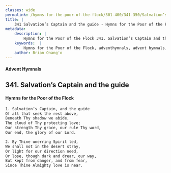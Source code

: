 ```yaml
---
classes: wide
permalink: /hymns-for-the-poor-of-the-flock/301-400/341-350/Salvation’s-Captain-and-the-guide/
title: |
    341 Salvation’s Captain and the guide - Hymns for the Poor of the Flock
metadata:
    description: |
        Hymns for the Poor of the Flock 341. Salvation’s Captain and the guide. Salvation’s Captain, and the guide Of all that seek the rest above, Beneath Thy shadow we abide, The cloud of Thy protecting love; Our strength Thy grace, our rule Thy word,  Our end, the glory of our Lord. 
    keywords:  |
        Hymns for the Poor of the Flock, adventhymnals, advent hymnals, Salvation’s Captain and the guide, Salvation’s Captain, and the guide, 
    author: Brian Onang'o
---
```


#### Advent Hymnals
## 341. Salvation’s Captain and the guide
####  Hymns for the Poor of the Flock

```txt
1. Salvation’s Captain, and the guide
Of all that seek the rest above,
Beneath Thy shadow we abide,
The cloud of Thy protecting love;
Our strength Thy grace, our rule Thy word, 
Our end, the glory of our Lord.

2. By Thine unerring Spirit led,
We shall not in the desert stray,
Or light for our direction need,
Or lose, though dark and drear, our way, 
But kept from danger, and from fear,
Since Thine Almighty love is near.
```
